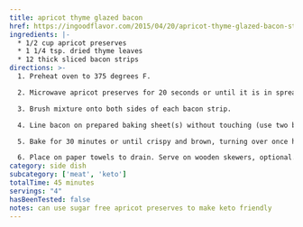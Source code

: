 ```yaml
---
title: apricot thyme glazed bacon
href: https://ingoodflavor.com/2015/04/20/apricot-thyme-glazed-bacon-sticks/
ingredients: |-
  * 1/2 cup apricot preserves
  * 1 1/4 tsp. dried thyme leaves
  * 12 thick sliced bacon strips
directions: >-
  1. Preheat oven to 375 degrees F.

  2. Microwave apricot preserves for 20 seconds or until it is in spreadable consistency. Add thyme and blend. 

  3. Brush mixture onto both sides of each bacon strip. 

  4. Line bacon on prepared baking sheet(s) without touching (use two baking sheets if necessary). 

  5. Bake for 30 minutes or until crispy and brown, turning over once halfway through. If any liquid collects at the halfway mark, drain. Or tip pan to pool liquid and blot dry with paper towels. Return to oven and bake to desired doneness. 

  6. Place on paper towels to drain. Serve on wooden skewers, optional.
category: side dish
subcategory: ['meat', 'keto']
totalTime: 45 minutes
servings: "4"
hasBeenTested: false
notes: can use sugar free apricot preserves to make keto friendly
---
```

